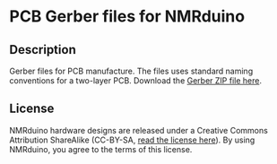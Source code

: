 # PCB Gerber files for NMRduino

## Description 
Gerber files for PCB manufacture.  The files uses standard naming conventions for a two-layer PCB.  Download the [Gerber ZIP file here]().

## License
NMRduino hardware designs are released under a Creative Commons Attribution ShareAlike (CC-BY-SA, [read the license here](https://creativecommons.org/licenses/by-sa/4.0/deed)).  By using NMRduino, you agree to the terms of this license.

